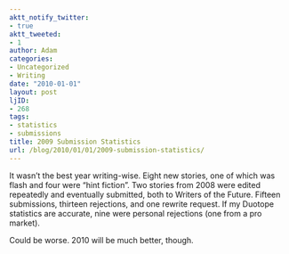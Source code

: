 ```yaml
---
aktt_notify_twitter:
- true
aktt_tweeted:
- 1
author: Adam
categories:
- Uncategorized
- Writing
date: "2010-01-01"
layout: post
ljID:
- 268
tags:
- statistics
- submissions
title: 2009 Submission Statistics
url: /blog/2010/01/01/2009-submission-statistics/
---
```

It wasn&#8217;t the best year writing-wise. Eight new stories, one of which was flash and four were &#8220;hint fiction&#8221;. Two stories from 2008 were edited repeatedly and eventually submitted, both to Writers of the Future. Fifteen submissions, thirteen rejections, and one rewrite request. If my Duotope statistics are accurate, nine were personal rejections (one from a pro market).

Could be worse. 2010 will be much better, though.
